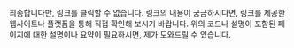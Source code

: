 죄송합니다만, 링크를 클릭할 수 없습니다. 링크의 내용이 궁금하시다면, 링크를 제공한 웹사이트나 플랫폼을 통해 직접 확인해 보시기 바랍니다. 위의 코드나 설명이 포함된 페이지에 대한 설명이나 요약이 필요하시면, 제가 도와드릴 수 있습니다.